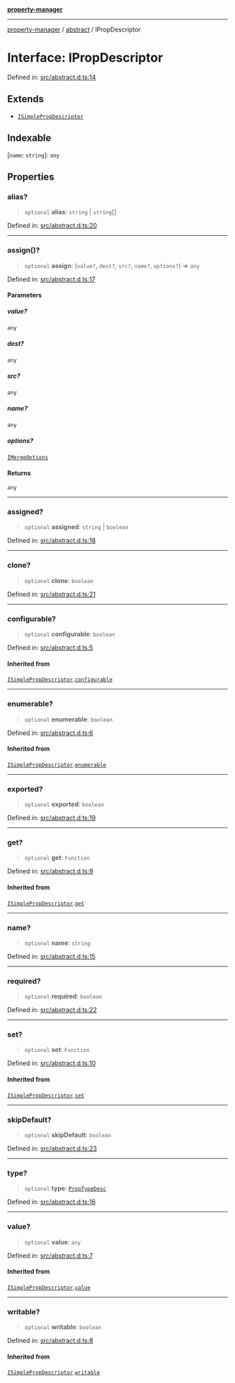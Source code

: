 [**property-manager**](../../README.md)

***

[property-manager](../../modules.md) / [abstract](../README.md) / IPropDescriptor

# Interface: IPropDescriptor

Defined in: [src/abstract.d.ts:14](https://github.com/snowyu/property-manager.js/blob/875a648099d0c063400c33d31fea8b465b85b679/src/abstract.d.ts#L14)

## Extends

- [`ISimplePropDescriptor`](ISimplePropDescriptor.md)

## Indexable

\[`name`: `string`\]: `any`

## Properties

### alias?

> `optional` **alias**: `string` \| `string`[]

Defined in: [src/abstract.d.ts:20](https://github.com/snowyu/property-manager.js/blob/875a648099d0c063400c33d31fea8b465b85b679/src/abstract.d.ts#L20)

***

### assign()?

> `optional` **assign**: (`value?`, `dest?`, `src?`, `name?`, `options?`) => `any`

Defined in: [src/abstract.d.ts:17](https://github.com/snowyu/property-manager.js/blob/875a648099d0c063400c33d31fea8b465b85b679/src/abstract.d.ts#L17)

#### Parameters

##### value?

`any`

##### dest?

`any`

##### src?

`any`

##### name?

`any`

##### options?

[`IMergeOptions`](IMergeOptions.md)

#### Returns

`any`

***

### assigned?

> `optional` **assigned**: `string` \| `boolean`

Defined in: [src/abstract.d.ts:18](https://github.com/snowyu/property-manager.js/blob/875a648099d0c063400c33d31fea8b465b85b679/src/abstract.d.ts#L18)

***

### clone?

> `optional` **clone**: `boolean`

Defined in: [src/abstract.d.ts:21](https://github.com/snowyu/property-manager.js/blob/875a648099d0c063400c33d31fea8b465b85b679/src/abstract.d.ts#L21)

***

### configurable?

> `optional` **configurable**: `boolean`

Defined in: [src/abstract.d.ts:5](https://github.com/snowyu/property-manager.js/blob/875a648099d0c063400c33d31fea8b465b85b679/src/abstract.d.ts#L5)

#### Inherited from

[`ISimplePropDescriptor`](ISimplePropDescriptor.md).[`configurable`](ISimplePropDescriptor.md#configurable)

***

### enumerable?

> `optional` **enumerable**: `boolean`

Defined in: [src/abstract.d.ts:6](https://github.com/snowyu/property-manager.js/blob/875a648099d0c063400c33d31fea8b465b85b679/src/abstract.d.ts#L6)

#### Inherited from

[`ISimplePropDescriptor`](ISimplePropDescriptor.md).[`enumerable`](ISimplePropDescriptor.md#enumerable)

***

### exported?

> `optional` **exported**: `boolean`

Defined in: [src/abstract.d.ts:19](https://github.com/snowyu/property-manager.js/blob/875a648099d0c063400c33d31fea8b465b85b679/src/abstract.d.ts#L19)

***

### get?

> `optional` **get**: `Function`

Defined in: [src/abstract.d.ts:9](https://github.com/snowyu/property-manager.js/blob/875a648099d0c063400c33d31fea8b465b85b679/src/abstract.d.ts#L9)

#### Inherited from

[`ISimplePropDescriptor`](ISimplePropDescriptor.md).[`get`](ISimplePropDescriptor.md#get)

***

### name?

> `optional` **name**: `string`

Defined in: [src/abstract.d.ts:15](https://github.com/snowyu/property-manager.js/blob/875a648099d0c063400c33d31fea8b465b85b679/src/abstract.d.ts#L15)

***

### required?

> `optional` **required**: `boolean`

Defined in: [src/abstract.d.ts:22](https://github.com/snowyu/property-manager.js/blob/875a648099d0c063400c33d31fea8b465b85b679/src/abstract.d.ts#L22)

***

### set?

> `optional` **set**: `Function`

Defined in: [src/abstract.d.ts:10](https://github.com/snowyu/property-manager.js/blob/875a648099d0c063400c33d31fea8b465b85b679/src/abstract.d.ts#L10)

#### Inherited from

[`ISimplePropDescriptor`](ISimplePropDescriptor.md).[`set`](ISimplePropDescriptor.md#set)

***

### skipDefault?

> `optional` **skipDefault**: `boolean`

Defined in: [src/abstract.d.ts:23](https://github.com/snowyu/property-manager.js/blob/875a648099d0c063400c33d31fea8b465b85b679/src/abstract.d.ts#L23)

***

### type?

> `optional` **type**: [`PropTypeDesc`](../type-aliases/PropTypeDesc.md)

Defined in: [src/abstract.d.ts:16](https://github.com/snowyu/property-manager.js/blob/875a648099d0c063400c33d31fea8b465b85b679/src/abstract.d.ts#L16)

***

### value?

> `optional` **value**: `any`

Defined in: [src/abstract.d.ts:7](https://github.com/snowyu/property-manager.js/blob/875a648099d0c063400c33d31fea8b465b85b679/src/abstract.d.ts#L7)

#### Inherited from

[`ISimplePropDescriptor`](ISimplePropDescriptor.md).[`value`](ISimplePropDescriptor.md#value)

***

### writable?

> `optional` **writable**: `boolean`

Defined in: [src/abstract.d.ts:8](https://github.com/snowyu/property-manager.js/blob/875a648099d0c063400c33d31fea8b465b85b679/src/abstract.d.ts#L8)

#### Inherited from

[`ISimplePropDescriptor`](ISimplePropDescriptor.md).[`writable`](ISimplePropDescriptor.md#writable)
